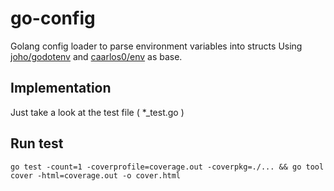 # go-config
Golang config loader to parse environment variables into structs
Using [joho/godotenv](https://github.com/joho/godotenv) and [caarlos0/env](https://github.com/caarlos0/env) as base.

## Implementation
Just take a look at the test file ( *_test.go )

## Run test
```
go test -count=1 -coverprofile=coverage.out -coverpkg=./... && go tool cover -html=coverage.out -o cover.html
```

